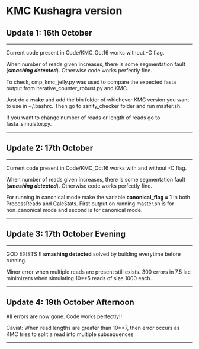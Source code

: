 # KMC Kushagra version


## Update 1: 16th October

---
Current code present in Code/KMC_Oct16 works without -C flag.

When number of reads given increases, there is some segmentation fault (***smashing detected***). Otherwise code works perfectly fine.

To check, cmp_kmc_jelly.py was used to compare the expected fasta output from iterative_counter_robust.py and KMC. 

Just do a **make** and add the bin folder of whichever KMC version you want to use in ~/.bashrc. Then go to sanity_checker folder and run master.sh.

If you want to change number of reads or length of reads go to fasta_simulator.py.

---

## Update 2: 17th October

---
Current code present in Code/KMC_Oct16 works with and without -C flag. 

When number of reads given increases, there is some segmentation fault (***smashing detected***). Otherwise code works perfectly fine.

For running in canonical mode make the variable **canonical_flag = 1** in both ProcessReads and CalcStats. First output on running master.sh is for non_canonical mode and second is for canonical mode.

---

## Update 3: 17th October Evening

---

GOD EXISTS !! **smashing detected** solved by building everytime before running. 

Minor error when multiple reads are present still exists. 300 errors in 7.5 lac minimizers when simulating 10**5 reads of size 1000 each.

---

## Update 4: 19th October Afternoon

All errors are now gone. Code works perfectly!!

Caviat: When read lengths are greater than 10**7, then error occurs as KMC tries to split a read into multiple subsequences

---


